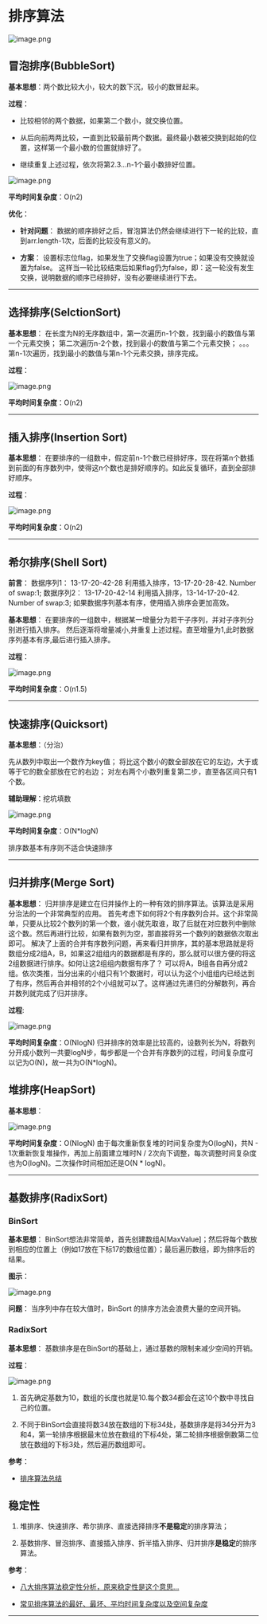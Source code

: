 # 排序算法

![image.png](https://ww1.sinaimg.cn/large/006alGmrgy1gc44gj1qytj314m0idmzp.jpg)

## 冒泡排序(BubbleSort)

**基本思想**：两个数比较大小，较大的数下沉，较小的数冒起来。

**过程**：

- 比较相邻的两个数据，如果第二个数小，就交换位置。

- 从后向前两两比较，一直到比较最前两个数据。最终最小数被交换到起始的位置，这样第一个最小数的位置就排好了。

- 继续重复上述过程，依次将第2.3...n-1个最小数排好位置。

![image.png](https://ww1.sinaimg.cn/large/006alGmrly1g9gb98xvdtj30lj0ann3q.jpg)

**平均时间复杂度**：O(n2)

**优化**：

- **针对问题**：
    数据的顺序排好之后，冒泡算法仍然会继续进行下一轮的比较，直到arr.length-1次，后面的比较没有意义的。

- **方案**：
    设置标志位flag，如果发生了交换flag设置为true；如果没有交换就设置为false。
    这样当一轮比较结束后如果flag仍为false，即：这一轮没有发生交换，说明数据的顺序已经排好，没有必要继续进行下去。

---

## 选择排序(SelctionSort)

**基本思想**：
在长度为N的无序数组中，第一次遍历n-1个数，找到最小的数值与第一个元素交换；
第二次遍历n-2个数，找到最小的数值与第二个元素交换；
。。。
第n-1次遍历，找到最小的数值与第n-1个元素交换，排序完成。

**过程**：

![image.png](https://ww1.sinaimg.cn/large/006alGmrly1g9gbd69tzkj30lk0ay0vc.jpg)

**平均时间复杂度**：O(n2)

---

## 插入排序(Insertion Sort)

**基本思想**：
在要排序的一组数中，假定前n-1个数已经排好序，现在将第n个数插到前面的有序数列中，使得这n个数也是排好顺序的。如此反复循环，直到全部排好顺序。

**过程**：

![image.png](https://ww1.sinaimg.cn/large/006alGmrly1g9gbf3jby6j30lz0ie77b.jpg)

**平均时间复杂度**：O(n2)

---

## 希尔排序(Shell Sort)

**前言**：
数据序列1： 13-17-20-42-28 利用插入排序，13-17-20-28-42. Number of swap:1;
数据序列2： 13-17-20-42-14 利用插入排序，13-14-17-20-42. Number of swap:3;
如果数据序列基本有序，使用插入排序会更加高效。

**基本思想**：
在要排序的一组数中，根据某一增量分为若干子序列，并对子序列分别进行插入排序。
然后逐渐将增量减小,并重复上述过程。直至增量为1,此时数据序列基本有序,最后进行插入排序。

**过程**：

![image.png](https://ww1.sinaimg.cn/large/006alGmrly1g9gbmlrb3kj30ki0bntal.jpg)

**平均时间复杂度**：O(n1.5)

---

## 快速排序(Quicksort)

**基本思想**：（分治）

先从数列中取出一个数作为key值；
将比这个数小的数全部放在它的左边，大于或等于它的数全部放在它的右边；
对左右两个小数列重复第二步，直至各区间只有1个数。

**辅助理解**：挖坑填数

![image.png](https://ww1.sinaimg.cn/large/006alGmrly1g9gbsymy07j30m80gx406.jpg)

**平均时间复杂度**：O(N*logN)

排序数基本有序则不适合快速排序

---

## 归并排序(Merge Sort)

**基本思想**：
归并排序是建立在归并操作上的一种有效的排序算法。该算法是采用分治法的一个非常典型的应用。
首先考虑下如何将2个有序数列合并。这个非常简单，只要从比较2个数列的第一个数，谁小就先取谁，取了后就在对应数列中删除这个数。然后再进行比较，如果有数列为空，那直接将另一个数列的数据依次取出即可。
解决了上面的合并有序数列问题，再来看归并排序，其的基本思路就是将数组分成2组A，B，如果这2组组内的数据都是有序的，那么就可以很方便的将这2组数据进行排序。如何让这2组组内数据有序了？
可以将A，B组各自再分成2组。依次类推，当分出来的小组只有1个数据时，可以认为这个小组组内已经达到了有序，然后再合并相邻的2个小组就可以了。这样通过先递归的分解数列，再合并数列就完成了归并排序。

**过程**:

![image.png](https://ww1.sinaimg.cn/large/006alGmrly1g9gbwu3zpnj30gv09njs5.jpg)

**平均时间复杂度**：O(NlogN)
归并排序的效率是比较高的，设数列长为N，将数列分开成小数列一共要logN步，每步都是一个合并有序数列的过程，时间复杂度可以记为O(N)，故一共为O(N*logN)。

## 堆排序(HeapSort)

**基本思想**：

![image.png](https://ww1.sinaimg.cn/large/006alGmrly1g9gctjc68pj30in0n2wke.jpg)

**平均时间复杂度**：O(NlogN)
由于每次重新恢复堆的时间复杂度为O(logN)，共N - 1次重新恢复堆操作，再加上前面建立堆时N / 2次向下调整，每次调整时间复杂度也为O(logN)。二次操作时间相加还是O(N * logN)。

---

## 基数排序(RadixSort)

### BinSort

**基本思想**：
BinSort想法非常简单，首先创建数组A[MaxValue]；然后将每个数放到相应的位置上（例如17放在下标17的数组位置）；最后遍历数组，即为排序后的结果。

**图示**：

![image.png](https://ww1.sinaimg.cn/large/006alGmrly1g9gcz1q7moj30l60cigmn.jpg)

**问题**： 当序列中存在较大值时，BinSort 的排序方法会浪费大量的空间开销。

### RadixSort

**基本思想**： 基数排序是在BinSort的基础上，通过基数的限制来减少空间的开销。

**过程**：

![image.png](https://ww1.sinaimg.cn/large/006alGmrly1g9gd01noj8j30l80me7ae.jpg)

1. 首先确定基数为10，数组的长度也就是10.每个数34都会在这10个数中寻找自己的位置。

2. 不同于BinSort会直接将数34放在数组的下标34处，基数排序是将34分开为3和4，第一轮排序根据最末位放在数组的下标4处，第二轮排序根据倒数第二位放在数组的下标3处，然后遍历数组即可。

**参考**：

- [排序算法总结](https://www.runoob.com/w3cnote/sort-algorithm-summary.html)

## 稳定性

1. 堆排序、快速排序、希尔排序、直接选择排序**不是稳定**的排序算法；

2. 基数排序、冒泡排序、直接插入排序、折半插入排序、归并排序**是稳定**的排序算法。

**参考**：

- [八大排序算法稳定性分析，原来稳定性是这个意思...](https://zhuanlan.zhihu.com/p/36120420)

- [常见排序算法的最好、最坏、平均时间复杂度以及空间复杂度](https://blog.csdn.net/Big_Rotor/article/details/97971263)

---
